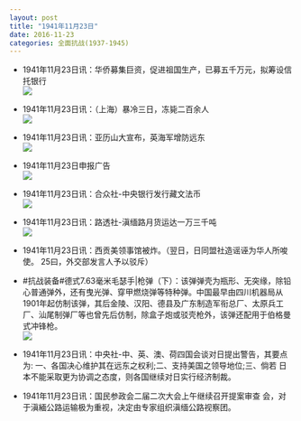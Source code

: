```yaml
---
layout: post
title: "1941年11月23日"
date: 2016-11-23
categories: 全面抗战(1937-1945)
---
```


<meta name="referrer" content="no-referrer" />

- 1941年11月23日讯：华侨募集巨资，促进祖国生产，已募五千万元，拟筹设信托银行 <br/><img src="https://ww4.sinaimg.cn/large/aca367d8jw1fa2frzb94cj20850awdht.jpg" />

- 1941年11月23日讯：（上海）暴冷三日，冻毙二百余人 <br/><img src="https://ww4.sinaimg.cn/large/aca367d8jw1fa2e19md48j20ac0bcabg.jpg" />

- 1941年11月23日讯：亚历山大宣布，英海军增防远东 <br/><img src="https://ww2.sinaimg.cn/large/aca367d8jw1fa2cael6r8j20j80h8q75.jpg" />

- 1941年11月23日申报广告 <br/><img src="https://ww4.sinaimg.cn/large/aca367d8jw1fa2ake6bhpj20960gr0ue.jpg" />

- 1941年11月23日讯：合众社-中央银行发行藏文法币 <br/><img src="https://ww2.sinaimg.cn/large/aca367d8jw1fa273uden0j206d05xgm3.jpg" />

- 1941年11月23日讯：路透社-滇缅路月货运达一万三千吨 <br/><img src="https://ww1.sinaimg.cn/large/aca367d8jw1fa1wpf54rwj206v0bbt9l.jpg" />

- 1941年11月23日讯：西贡美领事馆被炸。（翌日，日同盟社造谣诬为华人所唆使。 25曰，外交部发言人予以驳斥） 

- #抗战装备#德式7.63毫米毛瑟手|枪弹（下）：该弹弹壳为瓶形、无突缘，除铅心普通弹外，还有曳光弹、穿甲燃烧弹等特种弹。中国最早由四川机器局从1901年起仿制该弹，其后金陵、汉阳、德县及广东制造军衔总厂、太原兵工厂、汕尾制弹厂等也曾先后仿制，除盒子炮或驳壳枪外，该弹还配用于伯格曼式冲锋枪。 <br/><img src="https://ww1.sinaimg.cn/large/aca367d8jw1fa1t837gc2j208y0j540v.jpg" />

- 1941年11月23日讯：中央社-中、英、澳、荷四国会谈对日提出警告，其要点为: 一、各国决心维护其在远东之权利;二、支持美国之领导地位;三、倘若 日本不能采取更为协调之态度，则各国继续对日实行经济制裁。 

- 1941年11月23日讯：国民参政会二届二次大会上午继续召开提案审查 会，对于滇緬公路运输极为重视，决定由专家组织滇缅公路视察团。 

